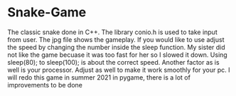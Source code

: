 # Snake-Game
The classic snake done in C++.
The library conio.h is used to take input from user. The jpg file shows the gameplay. If you would like to use adjust the speed by changing the number inside the sleep function. My sister did not like the game becuase it was too fast for her so I slowed it down. Using sleep(80); to sleep(100); is about the correct speed. Another factor as is well is your processor. Adjust as well to make it work smoothly for your pc.
I will redo this game in summer 2021 in pygame, there is a lot of improvements to be done
